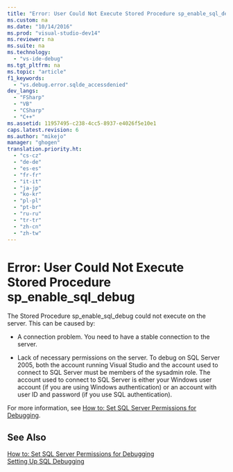 ```yaml
---
title: "Error: User Could Not Execute Stored Procedure sp_enable_sql_debug"
ms.custom: na
ms.date: "10/14/2016"
ms.prod: "visual-studio-dev14"
ms.reviewer: na
ms.suite: na
ms.technology: 
  - "vs-ide-debug"
ms.tgt_pltfrm: na
ms.topic: "article"
f1_keywords: 
  - "vs.debug.error.sqlde_accessdenied"
dev_langs: 
  - "FSharp"
  - "VB"
  - "CSharp"
  - "C++"
ms.assetid: 11957495-c238-4cc5-8937-e4026f5e10e1
caps.latest.revision: 6
ms.author: "mikejo"
manager: "ghogen"
translation.priority.ht: 
  - "cs-cz"
  - "de-de"
  - "es-es"
  - "fr-fr"
  - "it-it"
  - "ja-jp"
  - "ko-kr"
  - "pl-pl"
  - "pt-br"
  - "ru-ru"
  - "tr-tr"
  - "zh-cn"
  - "zh-tw"
---
```

# Error: User Could Not Execute Stored Procedure sp_enable_sql_debug
The Stored Procedure sp_enable_sql_debug could not execute on the server. This can be caused by:  
  
-   A connection problem. You need to have a stable connection to the server.  
  
-   Lack of necessary permissions on the server. To debug on SQL Server 2005, both the account running Visual Studio and the account used to connect to SQL Server must be members of the sysadmin role. The account used to connect to SQL Server is either your Windows user account (if you are using Windows authentication) or an account with user ID and password (if you use SQL authentication).  
  
 For more information, see [How to: Set SQL Server Permissions for Debugging](assetId:///84e088d0-0409-41d4-841b-f5d4b0fda414).  
  
## See Also  
 [How to: Set SQL Server Permissions for Debugging](assetId:///84e088d0-0409-41d4-841b-f5d4b0fda414)   
 [Setting Up SQL Debugging](assetId:///3db09e68-edcc-42de-9c22-4e97cfd55ab3)